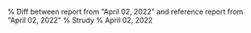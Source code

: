 % Diff between report from "April 02, 2022" and reference report from "April 02, 2022"
% Strudy
% April 02, 2022


